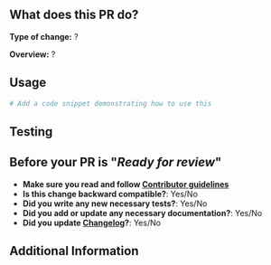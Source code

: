 ## What does this PR do?

**Type of change:** ? <!-- Use one of the following: Bug fix, new feature, new example, new tests, documentation. -->

**Overview:** ?

## Usage
<!-- You can potentially add a usage example below. -->

```python
# Add a code snippet demonstrating how to use this
```

## Testing
<!-- Mention how have you tested your change if applicable. -->


## Before your PR is "*Ready for review*"
<!-- If you haven't finished some of the above items you can still open `Draft` PR. -->

- **Make sure you read and follow [Contributor guidelines](https://github.com/NVIDIA/TensorRT-Model-Optimizer/blob/main/CONTRIBUTING.md)**
- **Is this change backward compatible?**: Yes/No <!--- If No, explain why. -->
- **Did you write any new necessary tests?**: Yes/No
- **Did you add or update any necessary documentation?**: Yes/No
- **Did you update [Changelog](https://github.com/NVIDIA/TensorRT-Model-Optimizer/blob/main/CHANGELOG.rst)?**: Yes/No <!--- Only for new features, API changes, critical bug fixes or bw breaking changes. -->


## Additional Information
<!-- E.g. related issue. -->
